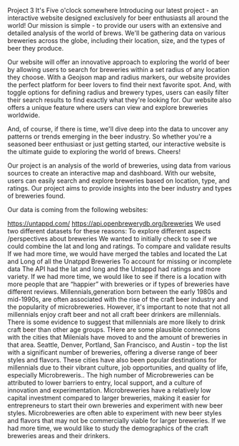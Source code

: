 Project 3 It's Five o'clock somewhere Introducing our latest project - an interactive website designed exclusively for beer enthusiasts all around the world! Our mission is simple - to provide our users with an extensive and detailed analysis of the world of brews. We'll be gathering data on various breweries across the globe, including their location, size, and the types of beer they produce.

Our website will offer an innovative approach to exploring the world of beer by allowing users to search for breweries within a set radius of any location they choose. With a Geojson map and radius markers, our website provides the perfect platform for beer lovers to find their next favorite spot. And, with toggle options for defining radius and brewery types, users can easily filter their search results to find exactly what they're looking for. Our website also offers a unique feature where users can view and explore breweries worldwide.

And, of course, if there is time, we'll dive deep into the data to uncover any patterns or trends emerging in the beer industry. So whether you're a seasoned beer enthusiast or just getting started, our interactive website is the ultimate guide to exploring the world of brews. Cheers!

Our project is an analysis of the world of breweries, using data from various sources to create an interactive map and dashboard. With our website, users can easily search and explore breweries based on location, type, and ratings. Our project aims to provide insights into the beer industry and types of breweries found.

Our data is coming from the following websites:

https://untappd.com/ https://api.openbrewerydb.org/breweries We used two different datasets for these reasons: To explore different aspects /perspectives about breweries We wanted to initially check to see if we could combine the lat and long and ratings. To compare and validate results If we had more time, we would have merged the tables and located the Lat and Long of all the Unatppd Breweries To account for missing or incomplete data The API had the lat and long and the Untappd had ratings and more variety. If we had more time, we would like to see if there is a location with more people that are “happier” with breweries or if types of breweries have different reviews. Millennials,generation born between the early 1980s and mid-1990s, are often associated with the rise of the craft beer industry and the popularity of microbreweries. However, it's important to note that not all millennials enjoy craft beer and not all craft beer drinkers are millennials. There is some evidence to suggest that millennials are more likely to drink craft beer than other age groups. THere are some plausible connections with the cities that Milenials have moved to and the amount of breweries in that area. Seattle, Denver, Portland, San Francisco, and Austin - top the list with a significant number of breweries, offering a diverse range of beer styles and flavors. These cities have also been popular destinations for millennials due to their vibrant culture, job opportunities, and quality of life, especially Microbreweris.. The high number of Microbreweries can be attributed to lower barriers to entry, local support, and a culture of innovation and experimentation. Microbreweries have a relatively low capital investment compared to larger breweries, making it easier for entrepreneurs to start their own breweries and experiment with new beer styles. Microbreweries are often able to experiment with new beer styles and flavors that may not be commercially viable for larger breweries. If we had more time, we would like to study the demographics of the craft breweries areas and their drinkers.
